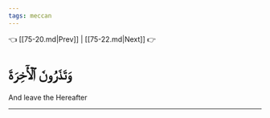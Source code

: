 ```yaml
---
tags: meccan
---
```


👈 [[75-20.md|Prev]] | [[75-22.md|Next]] 👉

# وَتَذَرُونَ ٱلۡأٓخِرَةَ

And leave the Hereafter

---

